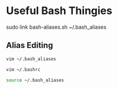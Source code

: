# Useful Bash Thingies

sudo link bash-aliases.sh ~/.bash_aliases

## Alias Editing

```bash
vim ~/.bash_aliases

vim ~/.bashrc

source ~/.bash_aliases
```
